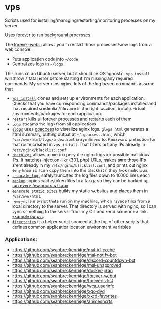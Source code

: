 # vps

Scripts used for installing/managing/restarting/monitoring processes on my server.

Uses [forever](https://github.com/foreversd/forever) to run background processes.

The [forever-webui](https://github.com/seanbreckenridge/forever-webui) allows you to restart those processes/view logs from a web console.

* Puts application code into `~/code`
* Centralizes logs in `~/logs`

This runs on an Ubuntu server, but it should be OS agnostic. `vps_install` will throw a fatal error before starting if I'm missing any required commands. My server runs `nginx`, lots of the log based commands assume that.

* [`vps_install`](./vps_install) clones and sets up environments for each application. Checks that you have corresponding commands/packages installed and that required credential/files are in the right location, installs virtual environments/packages for each application.
* [`restart`](./restart) kills all forever processes and restarts each of them
* [`logs`](./logs) streams the logs from all applications
* [`glogs`](./glogs) uses [goaccess](https://goaccess.io/) to visualize nginx logs. `glogs html` generates a html summary, putting output at `~/.goaccess.html`, which `/var/www/html/logs/index.html` is symlinked to. Password protection for that route created in `vps_install`. That filters out any IPs already in `/etc/nginx/blacklist.conf`
* [`checklogs`](./checklogs) allows to me to query the nginx logs for possible malicious IPs. It matches injection-like (301, php) URLs, makes sure those IPs arent already in my `/etc/nginx/blacklist.conf`, and prints out nginx `deny` lines so I can copy them into the blacklist if they look malicious.
* [`truncate_logs`](./truncate_logs) safely truncates the log files down to 10000 lines each
* [`backup`](./backup) copies cache/token files to a tar.gz so they can be backed up. [run every few hours w/ cron](https://gist.github.com/seanbreckenridge/191556c41f0ebd86e7dbec8a8e929fbf)
* [`generate_static_sites`](./generate_static_sites) builds my static websites and places them in `/var/www/html`.
* [`remsync`](./remsync) is a script thats run on my machine, which rsyncs files from a local directory to the server. That directory is served with nginx, so I can sync something to the server from my CLI and send someone a link. [example output](https://gist.github.com/seanbreckenridge/2b11729859d248069a0eabf2e91e2800).
* [`directories`](./directories) is a helper script sourced at the top of other scripts that defines common application location environment variables

### Applications:

- https://github.com/seanbreckenridge/mal-id-cache
- https://github.com/seanbreckenridge/mal-notify-bot
- https://github.com/seanbreckenridge/discord-countdown-bot
- https://github.com/seanbreckenridge/mal-unapproved
- https://github.com/seanbreckenridge/docker-jikan
- https://github.com/seanbreckenridge/forever-webui
- https://github.com/seanbreckenridge/foreverjs-list
- https://github.com/seanbreckenridge/wca_userinfo
- https://github.com/seanbreckenridge/xqc-dvd
- https://github.com/seanbreckenridge/xkcd-favorites
- https://github.com/seanbreckenridge/animeshorts
